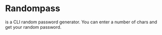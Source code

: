 # Randompass
is a CLI random password generator.
You can enter a number of chars and get your random password.
